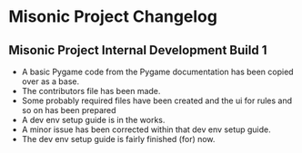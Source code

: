 # Misonic Project Changelog

## Misonic Project Internal Development Build 1

- A basic Pygame code from the Pygame documentation has been copied over as a base.
- The contributors file has been made.
- Some probably required files have been created and the ui for rules and so on has been prepared
- A dev env setup guide is in the works.
- A minor issue has been corrected within that dev env setup guide.
- The dev env setup guide is fairly finished (for) now.